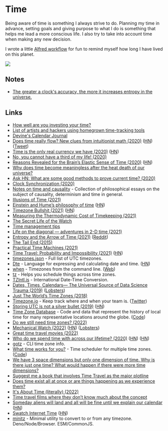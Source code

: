 # Time

Being aware of time is something I always strive to do. Planning my time in advance, setting goals and giving purpose to what I do is something that helps me lead a more conscious life. I also try to take into account time when making any new decision.

I wrote a little [Alfred workflow](https://github.com/nikitavoloboev/small-workflows/blob/master/birthday) for fun to remind myself how long I have lived on this planet.

![](https://i.imgur.com/qLSbesg.png)

## Notes

- [The greater a clock's accuracy, the more it increases entropy in the universe.](https://twitter.com/pkedrosky/status/1391027646193045511)

## Links

- [How well are you investing your time?](https://www.youtube.com/watch?v=nH5K0yo-o1A)
- [List of artists and hackers using homegrown time-tracking tools](https://github.com/merveilles/Time-Travelers)
- [Devine's Calendar Journal](https://wiki.xxiivv.com/#calendar)
- [Does time really flow? New clues from intuitionist math (2020)](https://www.quantamagazine.org/does-time-really-flow-new-clues-come-from-a-century-old-approach-to-math-20200407/) ([HN](https://news.ycombinator.com/item?id=22848766)) ([Tweet](https://twitter.com/QuantaMagazine/status/1452672049323839489))
- [Time is the only real currency we have (2020)](https://blog.theboringtech.io/2020/04/16/time_is_the_real_currency.html) ([HN](https://news.ycombinator.com/item?id=22977637))
- [No, you cannot have a third of my life! (2020)](https://www.unixsheikh.com/articles/no-you-cannot-have-a-third-of-my-life.html)
- [Reasons Revealed for the Brain’s Elastic Sense of Time (2020)](https://www.quantamagazine.org/reasons-revealed-for-the-brains-elastic-sense-of-time-20200924/) ([HN](https://news.ycombinator.com/item?id=24659683))
- [Why does time become meaningless after the heat death of our universe?](https://www.reddit.com/r/AskPhysics/comments/j6ct6a/why_does_time_become_meaningless_after_the_heat/)
- [Ask HN: What are some good methods to prove current time? (2020)](https://news.ycombinator.com/item?id=24744531)
- [Clock Synchronization (2020)](https://signalsandthreads.com/clock-synchronization/)
- [Notes on time and causality](https://boris-marinov.github.io/time/) - Collection of philosophical essays on the subject of causality, determinism and time in general.
- [Illusions of Time (2021)](https://www.youtube.com/watch?v=zHL9GP_B30E)
- [Einstein and Hume’s philosophy of time](https://aeon.co/essays/what-albert-einstein-owes-to-david-humes-notion-of-time) ([HN](https://news.ycombinator.com/item?id=25810015))
- [Timezone Bullshit (2021)](https://blog.wesleyac.com/posts/timezone-bullshit) ([HN](https://news.ycombinator.com/item?id=26087502))
- [Measuring the Thermodynamic Cost of Timekeeping (2021)](https://journals.aps.org/prx/abstract/10.1103/PhysRevX.11.021029)
- [The Secret Life of the Watch](https://www.youtube.com/watch?v=Kd6m0fvlDOc)
- [Time management tips](https://twitter.com/AliAbdaal/status/1384088804206596097)
- [Life on the diagonal — adventures in 2-D time (2021)](https://lukeplant.me.uk/blog/posts/life-on-the-diagonal-adventures-in-2d-time/)
- [Entropy and the Arrow of Time (2021)](https://www.youtube.com/watch?v=NfTmy1ApCvI) ([Reddit](https://www.reddit.com/r/Physics/comments/q6z7w5/entropy_and_the_arrow_of_time/))
- [The Tail End (2015)](https://waitbutwhy.com/2015/12/the-tail-end.html)
- [Practical Time Machines (2021)](https://textslashplain.com/2021/10/01/practical-time-machines/)
- [Time Travel: Probability and Impossibility (2021)](https://ndpr.nd.edu/reviews/time-travel-probability-and-impossibility/) ([HN](https://news.ycombinator.com/item?id=29154582))
- [timezones.json](https://github.com/dmfilipenko/timezones.json) - Full list of UTC timezones.
- [Dte](https://github.com/mvrozanti/dte) - Language for expressing and calculating date and time. ([HN](https://news.ycombinator.com/item?id=29211797))
- [when](https://github.com/mitsuhiko/when) - Timezones from the command line. ([Web](https://mitsuhiko.github.io/when/?input=now))
- [tz](https://github.com/oz/tz) - Helps you schedule things across time zones.
- [TZIntl.js](https://www.masswerk.at/tzintl/) - International Date-Time Conversion.
- [Dates, Times, Calendars— The Universal Source of Data Science Trauma (2019)](https://counting.substack.com/p/dates-times-calendars-the-universal-source-of-data-science-trauma-92a887fdedd1) ([Lobsters](https://lobste.rs/s/9q5ph2/dates_times_calendars_universal_source))
- [Just The World’s Time Zones (2018)](https://brilliantmaps.com/time-zones/)
- [Timezone.io](https://timezone.io/) - Keep track where and when your team is. ([Twitter](https://twitter.com/timezoneio))
- [Storing UTC is not a silver bullet (2019)](https://codeblog.jonskeet.uk/2019/03/27/storing-utc-is-not-a-silver-bullet/) ([HN](https://news.ycombinator.com/item?id=30659164))
- [Time Zone Database](https://www.iana.org/time-zones) - Code and data that represent the history of local time for many representative locations around the globe. ([Code](https://github.com/eggert/tz))
- [Do we still need time zones? (2022)](https://www.reddit.com/r/slatestarcodex/comments/thzobf/do_we_still_need_time_zones/)
- [Mechanical Watch (2022)](https://ciechanow.ski/mechanical-watch/) ([HN](https://news.ycombinator.com/item?id=31261533)) ([Lobsters](https://lobste.rs/s/tz4qsl/mechanical_watch))
- [Great time travel movies (2022)](https://www.reddit.com/r/MovieSuggestions/comments/uivp1f/hi_everyone_what_are_some_of_your_best_time/)
- [Who do we spend time with across our lifetime? (2020)](https://ourworldindata.org/time-with-others-lifetime) ([HN](https://news.ycombinator.com/item?id=25385833)) ([HN](https://news.ycombinator.com/item?id=32339424))
- [gotz](https://github.com/merschformann/gotz) - CLI time zone info.
- [What time works for you?](https://time.antfu.me/) - Time scheduler for multiple time zones. ([Code](https://github.com/antfu/what-time))
- [We have 3 space dimensions but only one dimension of time. Why is there just one time? What would happen if there were more time dimensions?](https://twitter.com/martinmbauer/status/1538476301614567424)
- [Suggest me a book that involves Time Travel as the major plotline](https://www.reddit.com/r/suggestmeabook/comments/vl2bbr/suggest_me_a_book_that_involves_time_travel_as/)
- [Does time exist all at once or are things happening as we experience them?](https://www.reddit.com/r/AskPhysics/comments/vpynx8/does_time_exist_all_at_once_or_are_things/)
- [It's About Time (literally) (2022)](https://www.youtube.com/watch?v=RvnG-ywF6_s)
- [Time travel films where they don’t know much about the concept](https://www.reddit.com/r/MovieSuggestions/comments/x605ys/time_travel_films_where_they_dont_know_much_about/)
- [Someday aliens will land and all will be fine until we explain our calendar](https://twitter.com/foone/status/1572260363764400129) ([HN](https://news.ycombinator.com/item?id=32975173))
- [Swatch Internet Time](https://www.timeanddate.com/time/internettime.html) ([HN](https://news.ycombinator.com/item?id=32948420))
- [minitz](https://github.com/Hexagon/minitz) - Minimal utility to convert to or from any timezone. Deno/Node/Browser. ESM/CommonJS.
